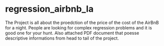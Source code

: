 # regression_airbnb_la
The Project is all about the proedction of the price of the cost of the AirBnB for a night. People are looking for complex regression problems 
and it is good one for your hunt. Also attached PDF document that poesse descriptive informations from head to tail of the project.
